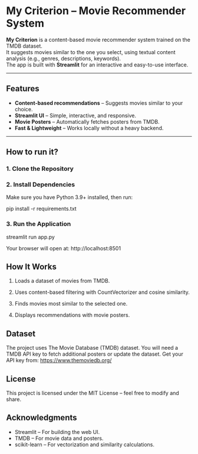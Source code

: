 # My Criterion – Movie Recommender System

**My Criterion** is a content-based movie recommender system trained on the TMDB dataset.  
It suggests movies similar to the one you select, using textual content analysis (e.g., genres, descriptions, keywords).  
The app is built with **Streamlit** for an interactive and easy-to-use interface.

---

## Features
- **Content-based recommendations** – Suggests movies similar to your choice.
-  **Streamlit UI** – Simple, interactive, and responsive.
-  **Movie Posters** – Automatically fetches posters from TMDB.
-  **Fast & Lightweight** – Works locally without a heavy backend.

---

## How to run it?

### 1. Clone the Repository

### 2. Install Dependencies

Make sure you have Python 3.9+ installed, then run:

pip install -r requirements.txt

### 3. Run the Application

streamlit run app.py

Your browser will open at: http://localhost:8501



## How It Works

1. Loads a dataset of movies from TMDB.

2. Uses content-based filtering with CountVectorizer and cosine similarity.

3. Finds movies most similar to the selected one.

4. Displays recommendations with movie posters.


## Dataset
The project uses The Movie Database (TMDB) dataset.
You will need a TMDB API key to fetch additional posters or update the dataset.
Get your API key from: https://www.themoviedb.org/

## License
This project is licensed under the MIT License – feel free to modify and share.


## Acknowledgments
 
- Streamlit – For building the web UI.
- TMDB – For movie data and posters.
- scikit-learn – For vectorization and similarity calculations.





